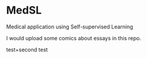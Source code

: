 # MedSL
Medical application using Self-supervised Learning

I would upload some comics about essays in this repo.

test+second test
